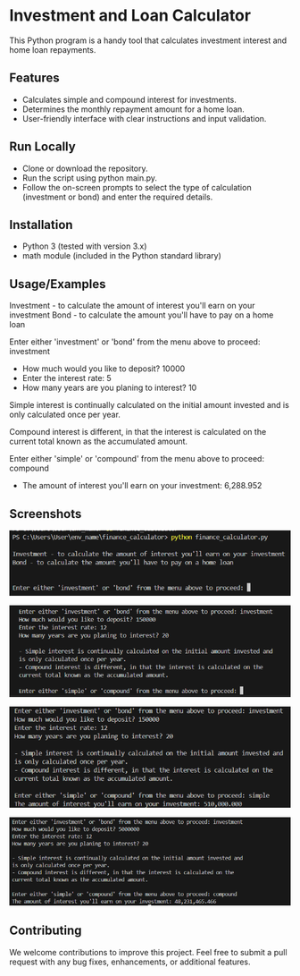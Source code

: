 
# Investment and Loan Calculator

This Python program is a handy tool that calculates investment interest and home loan repayments.


## Features

- Calculates simple and compound interest for investments.
- Determines the monthly repayment amount for a home loan.
- User-friendly interface with clear instructions and input validation.



## Run Locally

- Clone or download the repository.
- Run the script using python main.py.
- Follow the on-screen prompts to select the type of calculation (investment or bond) and enter the required details.


## Installation

- Python 3 (tested with version 3.x)
- math module (included in the Python standard library)
    
## Usage/Examples

Investment - to calculate the amount of interest you'll earn on your investment
Bond - to calculate the amount you'll have to pay on a home loan

Enter either 'investment' or 'bond' from the menu above to proceed: investment

- How much would you like to deposit? 10000
- Enter the interest rate: 5
- How many years are you planing to interest? 10

Simple interest is continually calculated on the initial amount invested and is only calculated once per year.

Compound interest is different, in that the interest is calculated on the
current total known as the accumulated amount.

Enter either 'simple' or 'compound' from the menu above to proceed: compound

- The amount of interest you'll earn on your investment: 6,288.952


## Screenshots

![App Screenshot](https://github.com/Efemirkan/finance_calculator/blob/master/screenshots/Screenshot-1.png)

![App Screenshot](https://github.com/Efemirkan/finance_calculator/blob/master/screenshots/Screenshot-2.png)

![App Screenshot](https://github.com/Efemirkan/finance_calculator/blob/master/screenshots/Screenshot-3.png)

![App Screenshot](https://github.com/Efemirkan/finance_calculator/blob/master/screenshots/Screenshot-4.png)


## Contributing

We welcome contributions to improve this project. Feel free to submit a pull request with any bug fixes, enhancements, or additional features.

